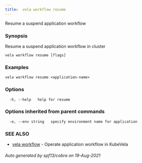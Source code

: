 ```yaml
---
title:  vela workflow resume
---
```


Resume a suspend application workflow

### Synopsis

Resume a suspend application workflow in cluster

```
vela workflow resume [flags]
```

### Examples

```
vela workflow resume <application-name>
```

### Options

```
  -h, --help   help for resume
```

### Options inherited from parent commands

```
  -e, --env string   specify environment name for application
```

### SEE ALSO

* [vela workflow](vela_workflow)	 - Operate application workflow in KubeVela

###### Auto generated by spf13/cobra on 19-Aug-2021
